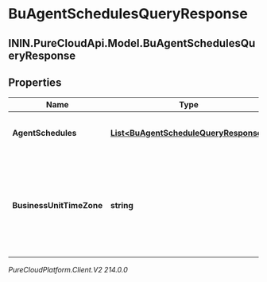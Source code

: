 # BuAgentSchedulesQueryResponse

## ININ.PureCloudApi.Model.BuAgentSchedulesQueryResponse

## Properties

|Name | Type | Description | Notes|
|------------ | ------------- | ------------- | -------------|
| **AgentSchedules** | [**List&lt;BuAgentScheduleQueryResponse&gt;**](BuAgentScheduleQueryResponse) | The requested agent schedules | [optional] |
| **BusinessUnitTimeZone** | **string** | The time zone configured for the business unit to which these schedules apply | [optional] |



_PureCloudPlatform.Client.V2 214.0.0_
